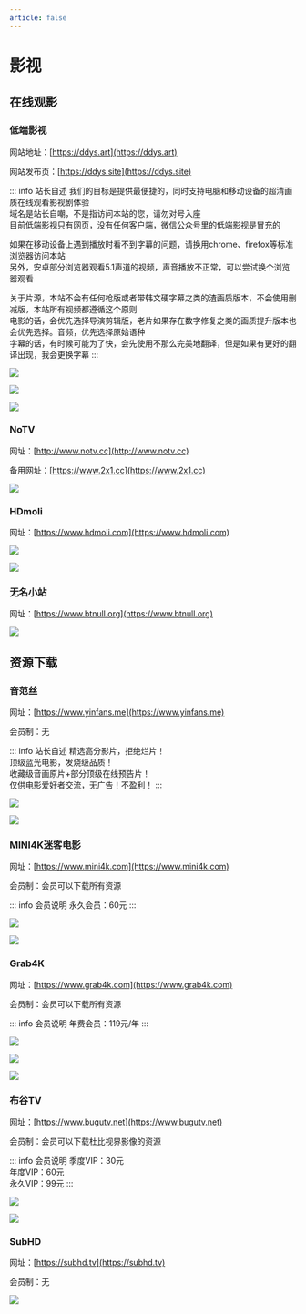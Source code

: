 ```yaml
---
article: false
---
```


# 影视

## 在线观影

### 低端影视

网站地址：[https://ddys.art](https://ddys.art)

网站发布页：[https://ddys.site](https://ddys.site)

::: info 站长自述
我们的目标是提供最便捷的，同时支持电脑和移动设备的超清画质在线观看影视剧体验  
域名是站长自嘲，不是指访问本站的您，请勿对号入座  
目前低端影视只有网页，没有任何客户端，微信公众号里的低端影视是冒充的

如果在移动设备上遇到播放时看不到字幕的问题，请换用chrome、firefox等标准浏览器访问本站  
另外，安卓部分浏览器观看5.1声道的视频，声音播放不正常，可以尝试换个浏览器观看

关于片源，本站不会有任何枪版或者带韩文硬字幕之类的渣画质版本，不会使用删减版，本站所有视频都遵循这个原则  
电影的话，会优先选择导演剪辑版，老片如果存在数字修复之类的画质提升版本也会优先选择。音频，优先选择原始语种  
字幕的话，有时候可能为了快，会先使用不那么完美地翻译，但是如果有更好的翻译出现，我会更换字幕
:::

![](https://img.sherry4869.com/Blog/link/movies/share/img.png)

![](https://img.sherry4869.com/Blog/link/movies/share/img_1.png)

![](https://img.sherry4869.com/Blog/link/movies/share/img_2.png)

### NoTV

网址：[http://www.notv.cc](http://www.notv.cc)

备用网址：[https://www.2x1.cc](https://www.2x1.cc)

![](https://img.sherry4869.com/Blog/link/movies/share/img_3.png)

### HDmoli

网址：[https://www.hdmoli.com](https://www.hdmoli.com)

![](https://img.sherry4869.com/Blog/link/movies/share/img_10.png)

![](https://img.sherry4869.com/Blog/link/movies/share/img_11.png)

### 无名小站

网址：[https://www.btnull.org](https://www.btnull.org)

![](https://img.sherry4869.com/Blog/link/movies/share/img_12.png)

## 资源下载

### 音范丝

网址：[https://www.yinfans.me](https://www.yinfans.me)

会员制：无

::: info 站长自述
精选高分影片，拒绝烂片！  
顶级蓝光电影，发烧级品质！  
收藏级音画原片+部分顶级在线预告片！  
仅供电影爱好者交流，无广告！不盈利！
:::

![](https://img.sherry4869.com/Blog/link/movies/share/img_16.png)

![](https://img.sherry4869.com/Blog/link/movies/share/img_17.png)

### MINI4K迷客电影

网址：[https://www.mini4k.com](https://www.mini4k.com)

会员制：会员可以下载所有资源

::: info 会员说明
永久会员：60元
:::

![](https://img.sherry4869.com/Blog/link/movies/share/img_15.png)

![](https://img.sherry4869.com/Blog/link/movies/share/img_14.png)

### Grab4K

网址：[https://www.grab4k.com](https://www.grab4k.com)

会员制：会员可以下载所有资源

::: info 会员说明
年费会员：119元/年
:::

![](https://img.sherry4869.com/Blog/link/movies/share/img_7.png)

![](https://img.sherry4869.com/Blog/link/movies/share/img_8.png)

![](https://img.sherry4869.com/Blog/link/movies/share/img_9.png)

### 布谷TV

网址：[https://www.bugutv.net](https://www.bugutv.net)

会员制：会员可以下载杜比视界影像的资源

::: info 会员说明
季度VIP：30元  
年度VIP：60元  
永久VIP：99元
:::

![](https://img.sherry4869.com/Blog/link/movies/share/img_5.png)

![](https://img.sherry4869.com/Blog/link/movies/share/img_6.png)

### SubHD

网址：[https://subhd.tv](https://subhd.tv)

会员制：无

![](https://img.sherry4869.com/Blog/link/movies/share/img_13.png)